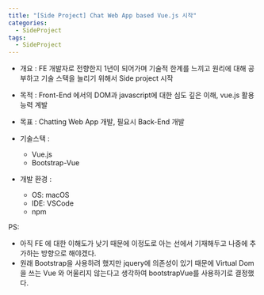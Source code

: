 ```yaml
---
title: "[Side Project] Chat Web App based Vue.js 시작"
categories:
  - SideProject
tags:
  - SideProject
---
```


* 개요 : FE 개발자로 전향한지 1년이 되어가며 기술적 한계를 느끼고 원리에 대해 공부하고 기술 스택을 늘리기 위해서 Side project 시작
* 목적 : Front-End 에서의 DOM과 javascript에 대한 심도 깊은 이해, vue.js 활용 능력 계발
* 목표 : Chatting Web App 개발, 필요시 Back-End 개발
* 기술스택 : 
    - Vue.js 
    - Bootstrap-Vue

* 개발 환경 :
    - OS: macOS
    - IDE: VSCode
    - npm

PS:
* 아직 FE 에 대한 이해도가 낮기 때문에 이정도로 아는 선에서 기재해두고 나중에 추가하는 방향으로 해야겠다.
* 원래 Bootstrap을 사용하려 했지만 jquery에 의존성이 있기 때문에 Virtual Dom 을 쓰는 Vue 와 어울리지 않는다고 생각하여 bootstrapVue를 사용하기로 결정했다.